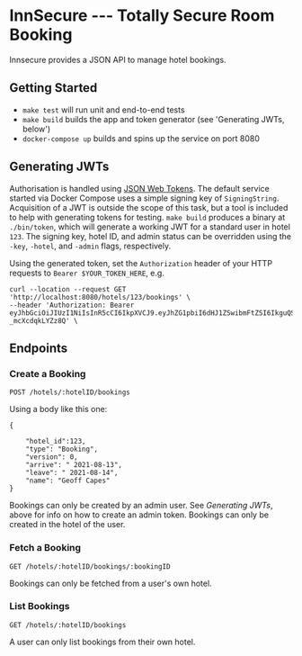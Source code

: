 InnSecure --- Totally Secure Room Booking
=========================================

Innsecure provides a JSON API to manage hotel bookings.

## Getting Started
- `make test` will run unit and end-to-end tests 
- `make build` builds the app and token generator (see 'Generating JWTs, below')
- `docker-compose up` builds and spins up the service on port 8080

## Generating JWTs
Authorisation is handled using [JSON Web Tokens](jwt.io). The default service started via Docker Compose uses a simple signing key of `SigningString`. Acquisition of a JWT is outside the scope of this task, but a tool is included to help with generating tokens for testing. `make build` produces a binary at `./bin/token`, which will generate a working JWT for a standard user in hotel `123`. The signing key, hotel ID, and admin status can be overridden using the `-key`, `-hotel`, and `-admin` flags, respectively.

Using the generated token, set the `Authorization` header of your HTTP requests to `Bearer $YOUR_TOKEN_HERE`, e.g. 

```
curl --location --request GET 'http://localhost:8080/hotels/123/bookings' \
--header 'Authorization: Bearer eyJhbGciOiJIUzI1NiIsInR5cCI6IkpXVCJ9.eyJhZG1pbiI6dHJ1ZSwibmFtZSI6IkguQS4gS2VyciIsIm9yZyI6MTIzLCJzdWIiOiI4NzkwYzUxNC03M2I2LTQwMGYtOGYyOC1hY2M3NGQzNDJhMjIifQ.jEVthaAkJZ2mQ0jNsXH1oSMGcYX1-_mcXcdqkLYZz8Q' \
```

## Endpoints
### Create a Booking
`POST /hotels/:hotelID/bookings`

Using a body like this one:
```
{
    
    "hotel_id":123,
    "type": "Booking",
    "version": 0,
    "arrive": " 2021-08-13",
    "leave": " 2021-08-14",
    "name": "Geoff Capes"
}
```

Bookings can only be created by an admin user. See _Generating JWTs_, above for info on how to create an admin token.
Bookings can only be created in the hotel of the user.

### Fetch a Booking
`GET /hotels/:hotelID/bookings/:bookingID`

Bookings can only be fetched from a user's own hotel.

### List Bookings
`GET /hotels/:hotelID/bookings`

A user can only list bookings from their own hotel.
